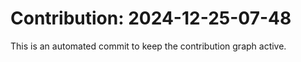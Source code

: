 # Contribution: 2024-12-25-07-48
This is an automated commit to keep the contribution graph active.
